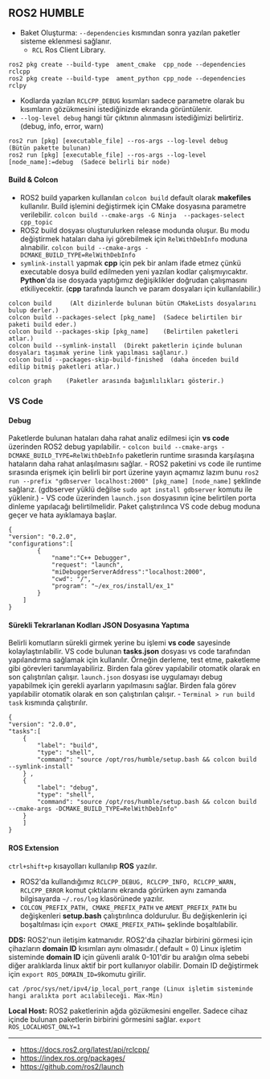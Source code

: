 ## ROS2 HUMBLE
- Baket Oluşturma: `--dependencies` kısmından sonra yazılan paketler sisteme eklenmesi sağlanır. 
    - `RCL` Ros Client Library.
```
ros2 pkg create --build-type  ament_cmake  cpp_node --dependencies rclcpp
ros2 pkg create --build-type  ament_python cpp_node --dependencies rclpy
```
- Kodlarda yazılan `RCLCPP_DEBUG` kısımları sadece parametre olarak bu kısımların gözükmesini istediğinizde ekranda görüntülenir.
- `--log-level debug` hangi tür çıktının alınmasını istediğimizi belirtiriz. (debug, info, error, warn)
```
ros2 run [pkg] [executable_file] --ros-args --log-level debug      (Bütün pakette bulunan)
ros2 run [pkg] [executable_file] --ros-args --log-level [node_name]:=debug  (Sadece belirli bir node)
```
#### Build & Colcon
- ROS2 build yaparken kullanılan `colcon build` default olarak **makefiles** kullanılır. Build işlemini değiştirmek için CMake dosyasına parametre verilebilir. `colcon build --cmake-args -G Ninja  --packages-select cpp_topic`
- ROS2 build dosyası oluşturulurken release modunda oluşur. Bu modu değiştirmek hataları daha iyi görebilmek için `RelWithDebInfo` moduna alınabilir. `colcon build --cmake-args -DCMAKE_BUILD_TYPE=RelWithDebInfo`
- `symlink-install` yapmak **cpp** için pek bir anlam ifade etmez çünkü executable dosya build edilmeden yeni yazılan kodlar çalışmıyıcaktır. **Python**'da ise dosyada yaptığımız değişiklikler doğrudan çalışmasını etkiliyecektir. (**cpp** tarafında launch ve param dosyaları için kullanılabilir.)
```
colcon build     (Alt dizinlerde bulunan bütün CMakeLists dosyalarını bulup derler.)
colcon build --packages-select [pkg_name]  (Sadece belirtilen bir paketi build eder.)
colcon build --packages-skip [pkg_name]    (Belirtilen paketleri atlar.)
colcon build --symlink-install  (Direkt paketlerin içinde bulunan dosyaları taşımak yerine link yapılması sağlanır.)
colcon build --packages-skip-build-finished  (daha önceden build edilip bitmiş paketleri atlar.)

colcon graph    (Paketler arasında bağımlılıkları gösterir.)
```

### VS Code 
#### Debug
Paketlerde bulunan hataları daha rahat analiz edilmesi için **vs code** üzerinden ROS2 debug yapılabilir.
    - `colcon build --cmake-args -DCMAKE_BUILD_TYPE=RelWithDebInfo`  paketlerin runtime sırasında karşılaşına hataların daha rahat anlaşılmasını sağlar.
    - ROS2 paketini vs code ile runtime sırasında erişmek için belirli bir port üzerine yayın açmamız lazım bunu `ros2 run --prefix "gdbserver localhost:2000" [pkg_name] [node_name]` şeklinde sağlarız. (gdbserver yüklü değilse `sudo apt install gdbserver` komutu ile yüklenir.)
    - VS code üzerinden `launch.json` dosyasının içine belirtilen porta dinleme yapılacağı belirtilmelidir. Paket çalıştırılınca VS code debug moduna geçer ve hata ayıklamaya başlar.


    {
    "version": "0.2.0",
    "configurations":[
            {
                "name":"C++ Debugger",
                "request": "launch",
                "miDebuggerServerAddress":"localhost:2000",
                "cwd": "/",
                "program": "~/ex_ros/install/ex_1" 
            }
        ]
    }


#### Sürekli Tekrarlanan Kodları JSON Dosyasına Yaptıma
Belirli komutların sürekli girmek yerine bu işlemi **vs code** sayesinde kolaylaştırılabilir. VS code bulunan **tasks.json** dosyası vs code tarafından yapılandırma sağlamak için kullanılır. Örneğin derleme, test etme, paketleme gibi görevleri tanımlayabiliriz. Birden fala görev yapılabilir otomatik olarak en son çalıştırılan çalışır. `launch.json` dosyası ise  uygulamayı debug yapabilmek için gerekli ayarların yapılmasını sağlar. Birden fala görev yapılabilir otomatik olarak en son çalıştırılan çalışır.
    - `Terminal > run build task` kısmında çalıştırılır.

    {
    "version": "2.0.0",
    "tasks":[
        {
            "label": "build",
            "type": "shell",
            "command": "source /opt/ros/humble/setup.bash && colcon build  --symlink-install"
        } ,
        {
            "label": "debug",
            "type": "shell",
            "command": "source /opt/ros/humble/setup.bash && colcon build  --cmake-args -DCMAKE_BUILD_TYPE=RelWithDebInfo"
        } 
        ]
    }

#### ROS Extension
`ctrl+shift+p` kısayolları kullanılıp **ROS** yazılır.



- ROS2'da kullandığımız `RCLCPP_DEBUG, RCLCPP_INFO, RCLCPP_WARN, RCLCPP_ERROR` komut çıktılarını ekranda görürken aynı zamanda bilgisayarda `~/.ros/log` klasörünede yazılır.
- `COLCON_PREFIX_PATH, CMAKE_PREFIX_PATH` ve `AMENT_PREFIX_PATH` bu değişkenleri **setup.bash** çalıştırılınca doldurulur. Bu değişkenlerin içi boşaltılması için `export CMAKE_PREFIX_PATH=` şeklinde boşaltılabilir.

**DDS:** ROS2'nun iletişim katmanıdır. ROS2'da çihazlar birbirini görmesi için çihazların **domain ID** kısımları aynı olmasıdır.( default = 0) Linux işletim sisteminde **domain ID** için güvenli aralık 0-101'dir bu aralığın olma sebebi diğer aralıklarda linux aktif bir port kullanıyor olabilir. Domain ID değiştirmek için `export ROS_DOMAIN_ID=9`komutu girilir.
```
cat /proc/sys/net/ipv4/ip_local_port_range (Linux işletim sisteminde hangi aralıkta port acılabileceği. Max-Min)
```

**Local Host:** ROS2 paketlerinin ağda gözükmesini engeller. Sadece cihaz içinde bulunan paketlerin birbirini görmesini sağlar. `export ROS_LOCALHOST_ONLY=1 `


---
- https://docs.ros2.org/latest/api/rclcpp/
- https://index.ros.org/packages/
- https://github.com/ros2/launch